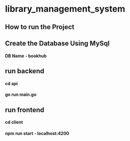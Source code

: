 # library_management_system

##  How to run the Project

##  Create the Database Using MySql
 ####  DB Name - bookhub

##  run backend
  ####  cd api
  ####  go run main.go


##  run frontend
 ####  cd client
 ####  npm run start - localhost:4200
